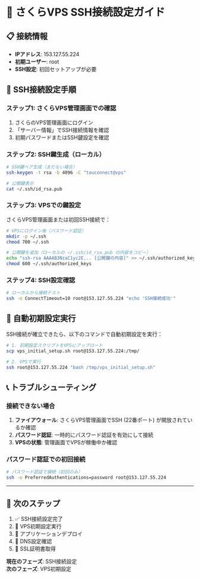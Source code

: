 # 🔧 さくらVPS SSH接続設定ガイド

## 📋 接続情報
- **IPアドレス**: 153.127.55.224
- **初期ユーザー**: root
- **SSH設定**: 初回セットアップが必要

## 🔑 SSH接続設定手順

### ステップ1: さくらVPS管理画面での確認
1. さくらのVPS管理画面にログイン
2. 「サーバー情報」でSSH接続情報を確認
3. 初期パスワードまたはSSH鍵設定を確認

### ステップ2: SSH鍵生成（ローカル）
```bash
# SSH鍵ペア生成（まだない場合）
ssh-keygen -t rsa -b 4096 -C "touconnect@vps"

# 公開鍵表示
cat ~/.ssh/id_rsa.pub
```

### ステップ3: VPSでの鍵設定
さくらVPS管理画面または初回SSH接続で：

```bash
# VPSにログイン後（パスワード認証）
mkdir -p ~/.ssh
chmod 700 ~/.ssh

# 公開鍵を追加（ローカルの ~/.ssh/id_rsa.pub の内容をコピー）
echo "ssh-rsa AAAAB3NzaC1yc2E... [公開鍵の内容]" >> ~/.ssh/authorized_keys
chmod 600 ~/.ssh/authorized_keys
```

### ステップ4: SSH設定確認
```bash
# ローカルから接続テスト
ssh -o ConnectTimeout=10 root@153.127.55.224 "echo 'SSH接続成功'"
```

## 🚀 自動初期設定実行

SSH接続が確立できたら、以下のコマンドで自動初期設定を実行：

```bash
# 1. 初期設定スクリプトをVPSにアップロード
scp vps_initial_setup.sh root@153.127.55.224:/tmp/

# 2. VPSで実行
ssh root@153.127.55.224 "bash /tmp/vps_initial_setup.sh"
```

## 📞 トラブルシューティング

### 接続できない場合
1. **ファイアウォール**: さくらVPS管理画面でSSH (22番ポート) が開放されているか確認
2. **パスワード認証**: 一時的にパスワード認証を有効にして接続
3. **VPSの状態**: 管理画面でVPSが稼働中か確認

### パスワード認証での初回接続
```bash
# パスワード認証で接続（初回のみ）
ssh -o PreferredAuthentications=password root@153.127.55.224
```

---

## 🔄 次のステップ

1. ✅ SSH接続設定完了
2. 🔄 VPS初期設定実行
3. 🔄 アプリケーションデプロイ
4. 🔄 DNS設定確認
5. 🔄 SSL証明書取得

**現在のフェーズ**: SSH接続設定  
**次のフェーズ**: VPS初期設定
